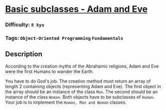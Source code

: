 # [Basic subclasses - Adam and Eve](https://www.codewars.com/kata/547274e24481cfc469000416)

### Difficulty: `8 kyu`

### Tags: `Object-Oriented Programming` `Fundamentals`
 
## Description

According to the creation myths of the Abrahamic religions, Adam and Eve were the first Humans to wander the Earth.

You have to do God's job. The creation method must return an array of length 2 containing objects (representing Adam and Eve). The first object in the array should be an instance of the class `Man`. The second should be an instance of the class `Woman`. Both objects have to be subclasses of `Human`. Your job is to implement the `Human, Man and Woman` classes.